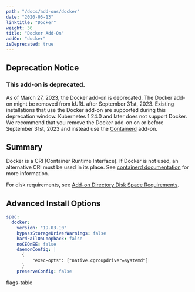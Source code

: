 ```yaml
---
path: "/docs/add-ons/docker"
date: "2020-05-13"
linktitle: "Docker"
weight: 36
title: "Docker Add-On"
addOn: "docker"
isDeprecated: true
---
```

## Deprecation Notice

### This add-on is deprecated.

As of March 27, 2023, the Docker add-on is deprecated. The Docker add-on might be removed from kURL after September 31st, 2023. Existing installations that use the Docker add-on are supported during this deprecation window. Kubernetes 1.24.0 and later does not support Docker. We recommend that you remove the Docker add-on on or before September 31st, 2023 and instead use the [Containerd](https://kurl.sh/docs/add-ons/containerd) add-on.

## Summary


Docker is a CRI (Container Runtime Interface).
If Docker is not used, an alternative CRI must be used in its place.
See [containerd documentation](/docs/add-ons/containerd) for more information.


For disk requirements, see [Add-on Directory Disk Space Requirements](/docs/install-with-kurl/system-requirements/#add-on-directory-disk-space-requirements).

## Advanced Install Options

```yaml
spec:
  docker:
    version: "19.03.10"
    bypassStorageDriverWarnings: false
    hardFailOnLoopback: false
    noCEOnEE: false
    daemonConfig: |
      {
    	  "exec-opts": ["native.cgroupdriver=systemd"]
      }
    preserveConfig: false
```

flags-table
